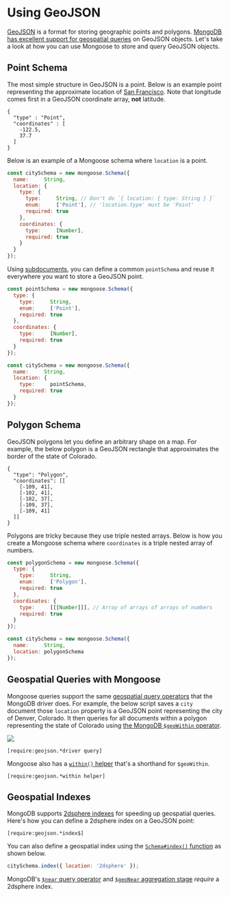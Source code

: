 # Using GeoJSON

<script>
  _native.init("CK7DT53U",{
    targetClass: 'native-inline'
  });
</script>

[GeoJSON](http://geojson.org/) is a format for storing geographic points and
polygons. [MongoDB has excellent support for geospatial queries](http://thecodebarbarian.com/80-20-guide-to-mongodb-geospatial-queries)
on GeoJSON objects. Let's take a look at how you can use Mongoose to store
and query GeoJSON objects.

<h2 id="points">Point Schema</h2>

The most simple structure in GeoJSON is a point. Below is an example point
representing the approximate location of [San Francisco](https://www.google.com/maps/@37.7,-122.5,9z).
Note that longitude comes first in a GeoJSON coordinate array, **not** latitude.

```
{
  "type" : "Point",
  "coordinates" : [
    -122.5,
    37.7
  ]
}
```

Below is an example of a Mongoose schema where `location` is a point.

```javascript
const citySchema = new mongoose.Schema({
  name:     String,
  location: {
    type: {
      type:     String, // Don't do `{ location: { type: String } }`
      enum:     ['Point'], // 'location.type' must be 'Point'
      required: true
    },
    coordinates: {
      type:     [Number],
      required: true
    }
  }
});
```

Using [subdocuments](subdocs.html), you can define a common `pointSchema` and reuse it everywhere you want to store a GeoJSON point.

```javascript
const pointSchema = new mongoose.Schema({
  type: {
    type:     String,
    enum:     ['Point'],
    required: true
  },
  coordinates: {
    type:     [Number],
    required: true
  }
});

const citySchema = new mongoose.Schema({
  name:     String,
  location: {
    type:     pointSchema,
    required: true
  }
});
```

<h2 id="polygons">Polygon Schema</h2>

GeoJSON polygons let you define an arbitrary shape on a map. For example,
the below polygon is a GeoJSON rectangle that approximates the border
of the state of Colorado.

```
{
  "type": "Polygon",
  "coordinates": [[
    [-109, 41],
    [-102, 41],
    [-102, 37],
    [-109, 37],
    [-109, 41]
  ]]
}
```

Polygons are tricky because they use triple nested arrays. Below is
how you create a Mongoose schema where `coordinates` is a triple nested
array of numbers.

```javascript
const polygonSchema = new mongoose.Schema({
  type: {
    type:     String,
    enum:     ['Polygon'],
    required: true
  },
  coordinates: {
    type:     [[[Number]]], // Array of arrays of arrays of numbers
    required: true
  }
});

const citySchema = new mongoose.Schema({
  name:     String,
  location: polygonSchema
});
```

<h2 id="querying">Geospatial Queries with Mongoose</h2>

Mongoose queries support the same [geospatial query operators](http://thecodebarbarian.com/80-20-guide-to-mongodb-geospatial-queries)
that the MongoDB driver does. For example, the below script saves a
`city` document those `location` property is a GeoJSON point representing
the city of Denver, Colorado. It then queries for all documents within
a polygon representing the state of Colorado using
[the MongoDB `$geoWithin` operator](https://www.mongodb.com/docs/manual/reference/operator/query/geoWithin/).

<img src="https://i.imgur.com/i32pWnC.png">

```acquit
[require:geojson.*driver query]
```

Mongoose also has a [`within()` helper](api/query.html#query_Query-within)
that's a shorthand for `$geoWithin`.

```acquit
[require:geojson.*within helper]
```

<h2 id="geospatial-indexes">Geospatial Indexes</h2>

MongoDB supports [2dsphere indexes](https://www.mongodb.com/docs/manual/core/2dsphere/)
for speeding up geospatial queries. Here's how you can define
a 2dsphere index on a GeoJSON point:

```acquit
[require:geojson.*index$]
```

You can also define a geospatial index using the [`Schema#index()` function](api/schema.html#schema_Schema-index)
as shown below.

```javascript
citySchema.index({ location: '2dsphere' });
```

MongoDB's [`$near` query operator](https://www.mongodb.com/docs/manual/reference/operator/query/near/)
and [`$geoNear` aggregation stage](https://www.mongodb.com/docs/manual/reference/operator/aggregation/geoNear/#pipe._S_geoNear)
_require_ a 2dsphere index. 
